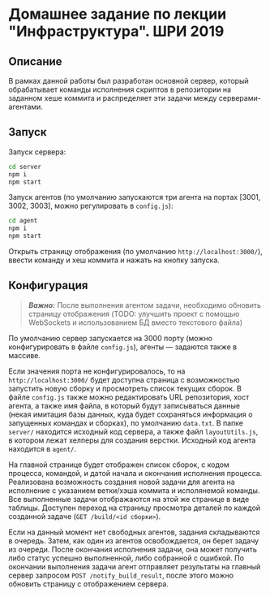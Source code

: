 # Домашнее задание по лекции "Инфраструктура". ШРИ 2019

## Описание

В рамках данной работы был разработан основной сервер, который обрабатывает команды исполнения скриптов в репозитории на заданном хеше коммита и распределяет эти задачи между серверами-агентами.

## Запуск

Запуск сервера:

```bash
cd server
npm i
npm start
```

Запуск агентов (по умолчанию запускаются три агента на портах [3001, 3002, 3003], можно регулировать в `config.js`):

```bash
cd agent
npm i
npm start
```

Открыть страницу отображения (по умолчанию `http://localhost:3000/`), ввести команду и хеш коммита и нажать на кнопку запуска.

## Конфигурация

> ***Важно:*** После выполнения агентом задачи, необходимо обновить страницу отображения (TODO: улучшить проект с помощью WebSockets и использованием БД вместо текстового файла)

По умолчанию сервер запускается на 3000 порту (можно конфигурировать в файле `config.js`), агенты — задаются также в массиве.

Если значения порта не конфигурировалось, то на `http://localhost:3000/` будет доступна страница с возможностью запустить новую сборку и просмотреть список текущих сборок. В файле `config.js` также можно редактировать URL репозитория, хост агента, а также имя файла, в который будут записываться данные (некая имитация базы данных, куда будет сохраняться информация о запущенных командах и сборках), по умолчанию `data.txt`. В папке `server/` находится исходный код сервера, а также файл `layoutUtils.js`, в котором лежат хелперы для создания верстки. Исходный код агента находится в `agent/`.

На главной странице будет отображен список сборок, с кодом процесса, командой, и датой начала и окончания исполнения процесса. Реализована возможность создания новой задачи для агента на исполнение с указанием ветки/хэша коммита и исполянемой команды. Все выполненные задачи отображаются на этой же странице в виде таблицы. Доступен переход на страницу просмотра деталей по каждой созданной задаче (`GET /build/<id сборки>`).

Если на данный момент нет свободных агентов, задания складываются в очередь. Затем, как один из агентов освобождается, он берет задачу из очереди. После окончания исполнения задачи, она может получить либо статус успешно выполненной, либо собранной с ошибкой. По окончании выполнения задачи агент отправляет результаты на главный сервер запросом `POST /notify_build_result`, после этого можно обновить страницу с отображением сервера.
